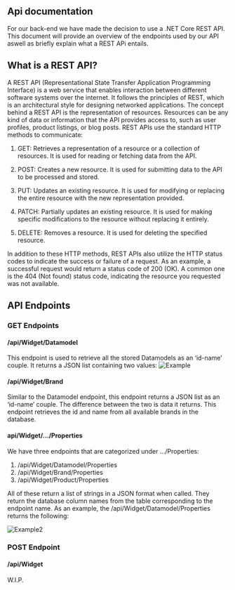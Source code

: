 ## Api documentation
For our back-end we have made the decision to use a .NET Core REST API. This document will provide an overview of the endpoints used by our API aswell as briefly explain what a REST APi entails. 

## What is a REST API?
A REST API (Representational State Transfer Application Programming Interface) is a web service that enables interaction between different software systems over the internet. It follows the principles of REST, which is an architectural style for designing networked applications.
The concept behind a REST API is the representation of resources. Resources can be any kind of data or information that the API provides access to, such as user profiles, product listings, or blog posts.  REST APIs use the standard HTTP methods to communicate: 
1.	GET:
Retrieves a representation of a resource or a collection of resources. It is used for reading or fetching data from the API.

2.	POST:
Creates a new resource. It is used for submitting data to the API to be processed and stored.

3.	PUT: 
Updates an existing resource. It is used for modifying or replacing the entire resource with the new representation provided.

4.	PATCH:
Partially updates an existing resource. It is used for making specific modifications to the resource without replacing it entirely.

5.	DELETE: 
Removes a resource. It is used for deleting the specified resource. 

In addition to these HTTP methods, REST APIs also utilize the HTTP status codes to indicate the success or failure of a request. As an example, a successful request would return a status code of 200 (OK). A common one is the 404 (Not found) status code, indicating the resource you requested was not available. 

## API Endpoints
### GET Endpoints
#### /api/Widget/Datamodel
This endpoint is used to retrieve all the stored Datamodels as an ‘id-name’ couple. It returns a JSON list containing two values:
![Example](https://i.imgur.com/o3yrxJV.png)



#### /api/Widget/Brand
Similar to the Datamodel endpoint, this endpoint returns a JSON list as an ‘id-name’ couple. The difference between the two is data it returns. This endpoint retrieves the id and name from all available brands in the database.  

#### api/Widget/…/Properties
We have three endpoints that are categorized under …/Properties:
1.	/api/Widget/Datamodel/Properties
2.	/api/Widget/Brand/Properties
3.	/api/Widget/Product/Properties

All of these return a list of strings in a JSON format when called. They return the database column names from the table corresponding to the endpoint name. As an example, the /api/Widget/Datamodel/Properties returns the following:

![Example2](https://i.imgur.com/dnmR1me.png)
 

### POST Endpoint
#### /api/Widget
W.I.P. 

